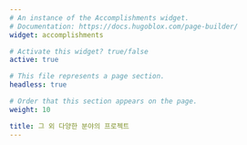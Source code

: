 ```yaml
---
# An instance of the Accomplishments widget.
# Documentation: https://docs.hugoblox.com/page-builder/
widget: accomplishments

# Activate this widget? true/false
active: true

# This file represents a page section.
headless: true

# Order that this section appears on the page.
weight: 10

title: 그 외 다양한 분야의 프로젝트
---
```


